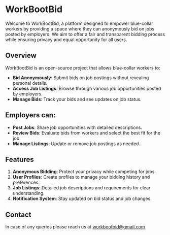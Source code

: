 # WorkBootBid
Welcome to WorkBootBid, a platform designed to empower blue-collar workers by providing a space where they can anonymously bid on jobs posted by employers. We aim to offer a fair and transparent bidding process while ensuring privacy and equal opportunity for all users.

## Overview
WorkBootBid is an open-source project that allows blue-collar workers to:

- **Bid Anonymously**: Submit bids on job postings without revealing personal details.
- **Access Job Listings**: Browse through various job opportunities posted by employers.
- **Manage Bids**: Track your bids and see updates on job status.
  
## Employers can:

- **Post Jobs**: Share job opportunities with detailed descriptions.
- **Review Bids**: Evaluate bids from workers and select the best fit for the job.
- **Manage Listings**: Update or remove job postings as needed.
  
## Features
1. **Anonymous Bidding**: Protect your privacy while competing for jobs.
2. **User Profiles**: Create profiles to manage your bidding history and preferences.
3. **Job Listings**: Detailed job descriptions and requirements for clear understanding.
4. **Notification System**: Stay updated on bid status and job changes.

## Contact
In case of any queries please reach us at [workbootbid@gmail.com](workbootbid@gmail.com)
